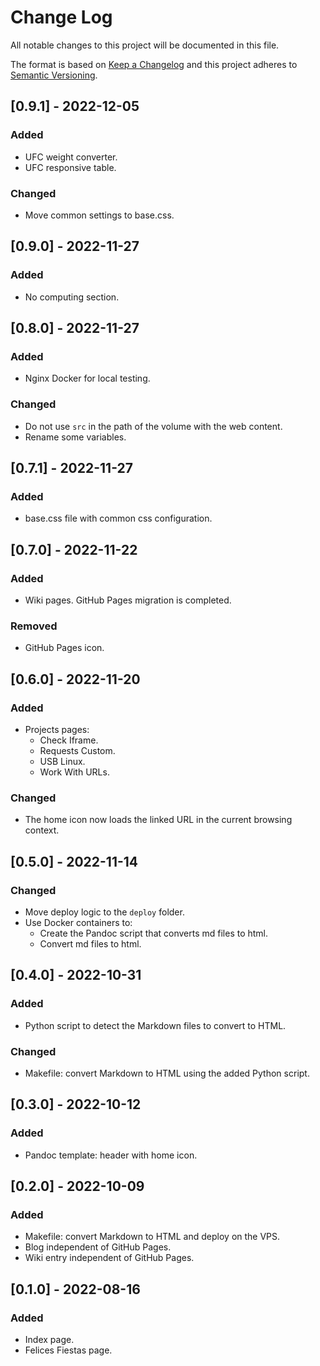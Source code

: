 # Change Log
All notable changes to this project will be documented in this file.

The format is based on [Keep a Changelog](http://keepachangelog.com/)
and this project adheres to [Semantic Versioning](http://semver.org/).

## [0.9.1] - 2022-12-05
### Added
- UFC weight converter.
- UFC responsive table.

### Changed
- Move common settings to base.css.

## [0.9.0] - 2022-11-27
### Added
- No computing section.

## [0.8.0] - 2022-11-27
### Added
- Nginx Docker for local testing.

### Changed
- Do not use `src` in the path of the volume with the web content.
- Rename some variables.

## [0.7.1] - 2022-11-27
### Added
- base.css file with common css configuration.

## [0.7.0] - 2022-11-22
### Added
- Wiki pages. GitHub Pages migration is completed.

### Removed
- GitHub Pages icon.

## [0.6.0] - 2022-11-20
### Added
- Projects pages:
  - Check Iframe.
  - Requests Custom.
  - USB Linux.
  - Work With URLs.

### Changed
- The home icon now loads the linked URL in the current browsing context.

## [0.5.0] - 2022-11-14
### Changed
- Move deploy logic to the `deploy` folder.
- Use Docker containers to:
  - Create the Pandoc script that converts md files to html.
  - Convert md files to html.

## [0.4.0] - 2022-10-31
### Added
- Python script to detect the Markdown files to convert to HTML.

### Changed
- Makefile: convert Markdown to HTML using the added Python script.

## [0.3.0] - 2022-10-12
### Added
- Pandoc template: header with home icon.

## [0.2.0] - 2022-10-09
### Added
- Makefile: convert Markdown to HTML and deploy on the VPS.
- Blog independent of GitHub Pages.
- Wiki entry independent of GitHub Pages.

## [0.1.0] - 2022-08-16
### Added
- Index page.
- Felices Fiestas page.

